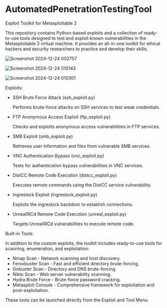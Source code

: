 # AutomatedPenetrationTestingTool

Exploit Toolkit for Metasploitable 2

This repository contains Python-based exploits and a collection of ready-to-use tools designed to test and exploit known vulnerabilities in the Metasploitable 2 virtual machine. It provides an all-in-one toolkit for ethical hackers and security researchers to practice and develop their skills.


![Screenshot 2024-12-24 002757](https://github.com/user-attachments/assets/ef1a9c48-a3f2-4ed6-8e33-51b9fabe4186)

![Screenshot 2024-12-24 010143](https://github.com/user-attachments/assets/08d7bb40-8d61-479e-8783-403e2338b706)

![Screenshot 2024-12-24 010301](https://github.com/user-attachments/assets/43a14c8e-1deb-4369-a6d3-9fe7197443cf)

Exploits:

- SSH Brute Force Attack (ssh_exploit.py)
  
  Performs brute-force attacks on SSH services to test weak credentials.

- FTP Anonymous Access Exploit (ftp_exploit.py)
  
  Checks and exploits anonymous access vulnerabilities in FTP services.

- SMB Exploit (smb_exploit.py)

  Retrieves user information and files from vulnerable SMB services.

- VNC Authentication Bypass (vnc_exploit.py)

  Tests for authentication bypass vulnerabilities in VNC services.

- DistCC Remote Code Execution (distcc_exploit.py)

  Executes remote commands using the DistCC service vulnerability.

- Ingreslock Exploit (ingreslock_exploit.py)

  Exploits the ingreslock backdoor to establish connections.

- UnrealIRCd Remote Code Execution (unreal_exploit.py)

  Targets UnrealIRCd vulnerabilities to execute remote code.

Built-in Tools:

In addition to the custom exploits, the toolkit includes ready-to-use tools for scanning, enumeration, and exploitation:

- Nmap Scan - Network scanning and host discovery.
- Feroxbuster Scan - Fast and efficient directory brute-forcing.
- Gobuster Scan - Directory and DNS brute-forcing.
- Nikto Scan - Web server vulnerability scanning.
- Hydra Brute Force - Brute-force password cracking.
- Metasploit Console - Comprehensive framework for exploitation and post-exploitation.

These tools can be launched directly from the Exploit and Tool Menu.
  
